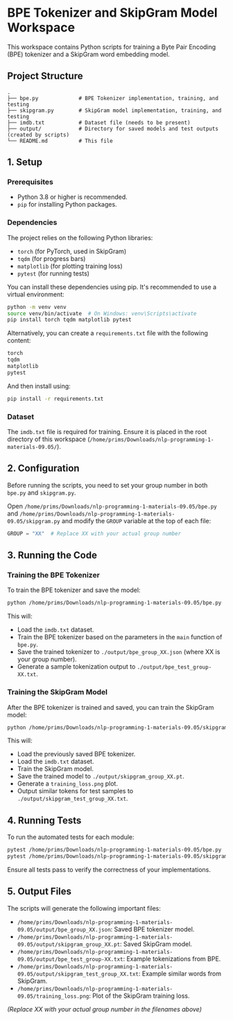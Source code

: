 # BPE Tokenizer and SkipGram Model Workspace

This workspace contains Python scripts for training a Byte Pair Encoding (BPE) tokenizer and a SkipGram word embedding model.

## Project Structure

```
.
├── bpe.py             # BPE Tokenizer implementation, training, and testing
├── skipgram.py        # SkipGram model implementation, training, and testing
├── imdb.txt           # Dataset file (needs to be present)
├── output/            # Directory for saved models and test outputs (created by scripts)
└── README.md          # This file
```

## 1. Setup

### Prerequisites

*   Python 3.8 or higher is recommended.
*   `pip` for installing Python packages.

### Dependencies

The project relies on the following Python libraries:
*   `torch` (for PyTorch, used in SkipGram)
*   `tqdm` (for progress bars)
*   `matplotlib` (for plotting training loss)
*   `pytest` (for running tests)

You can install these dependencies using pip. It's recommended to use a virtual environment:

```bash
python -m venv venv
source venv/bin/activate  # On Windows: venv\Scripts\activate
pip install torch tqdm matplotlib pytest
```

Alternatively, you can create a `requirements.txt` file with the following content:

```txt
torch
tqdm
matplotlib
pytest
```

And then install using:

```bash
pip install -r requirements.txt
```

### Dataset

The `imdb.txt` file is required for training. Ensure it is placed in the root directory of this workspace (`/home/prims/Downloads/nlp-programming-1-materials-09.05/`).

## 2. Configuration

Before running the scripts, you need to set your group number in both `bpe.py` and `skipgram.py`.

Open `/home/prims/Downloads/nlp-programming-1-materials-09.05/bpe.py` and `/home/prims/Downloads/nlp-programming-1-materials-09.05/skipgram.py` and modify the `GROUP` variable at the top of each file:

```python
GROUP = "XX"  # Replace XX with your actual group number
```

## 3. Running the Code

### Training the BPE Tokenizer

To train the BPE tokenizer and save the model:

```bash
python /home/prims/Downloads/nlp-programming-1-materials-09.05/bpe.py
```

This will:
*   Load the `imdb.txt` dataset.
*   Train the BPE tokenizer based on the parameters in the `main` function of `bpe.py`.
*   Save the trained tokenizer to `./output/bpe_group_XX.json` (where XX is your group number).
*   Generate a sample tokenization output to `./output/bpe_test_group-XX.txt`.

### Training the SkipGram Model

After the BPE tokenizer is trained and saved, you can train the SkipGram model:

```bash
python /home/prims/Downloads/nlp-programming-1-materials-09.05/skipgram.py
```

This will:
*   Load the previously saved BPE tokenizer.
*   Load the `imdb.txt` dataset.
*   Train the SkipGram model.
*   Save the trained model to `./output/skipgram_group_XX.pt`.
*   Generate a `training_loss.png` plot.
*   Output similar tokens for test samples to `./output/skipgram_test_group_XX.txt`.

## 4. Running Tests

To run the automated tests for each module:

```bash
pytest /home/prims/Downloads/nlp-programming-1-materials-09.05/bpe.py
pytest /home/prims/Downloads/nlp-programming-1-materials-09.05/skipgram.py
```

Ensure all tests pass to verify the correctness of your implementations.

## 5. Output Files

The scripts will generate the following important files:

*   `/home/prims/Downloads/nlp-programming-1-materials-09.05/output/bpe_group_XX.json`: Saved BPE tokenizer model.
*   `/home/prims/Downloads/nlp-programming-1-materials-09.05/output/skipgram_group_XX.pt`: Saved SkipGram model.
*   `/home/prims/Downloads/nlp-programming-1-materials-09.05/output/bpe_test_group-XX.txt`: Example tokenizations from BPE.
*   `/home/prims/Downloads/nlp-programming-1-materials-09.05/output/skipgram_test_group_XX.txt`: Example similar words from SkipGram.
*   `/home/prims/Downloads/nlp-programming-1-materials-09.05/training_loss.png`: Plot of the SkipGram training loss.

*(Replace XX with your actual group number in the filenames above)*